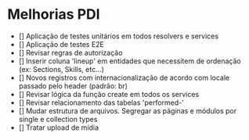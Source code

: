 # Melhorias PDI
- [] Aplicação de testes unitários em todos resolvers e services
- [] Aplicação de testes E2E
- [] Revisar regras de autorização
- [] Inserir coluna 'lineup' em entidades que necessitem de ordenação (ex: Sections, Skills, etc...)
- [] Novos registros com internacionalização de acordo com locale passado pelo header (padrão: br)
- [] Revisar lógica da função create em todos os services
- [] Revisar relacionamento das tabelas 'performed-'
- [] Mudar estrutura de arquivos. Segregar as páginas e módulos por single e collection types
- [] Tratar upload de mídia
